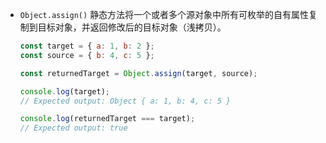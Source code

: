 - `Object.assign()` 静态方法将一个或者多个源对象中所有可枚举的自有属性复制到目标对象，并返回修改后的目标对象（浅拷贝）。

  ```js
  const target = { a: 1, b: 2 };
  const source = { b: 4, c: 5 };

  const returnedTarget = Object.assign(target, source);

  console.log(target);
  // Expected output: Object { a: 1, b: 4, c: 5 }

  console.log(returnedTarget === target);
  // Expected output: true
  ```
